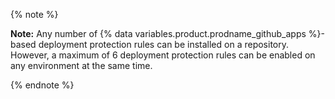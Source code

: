 {% note %}

**Note:** Any number of {% data variables.product.prodname_github_apps %}-based deployment protection rules can be installed on a repository. However, a maximum of 6 deployment protection rules can be enabled on any environment at the same time.

{% endnote %}
